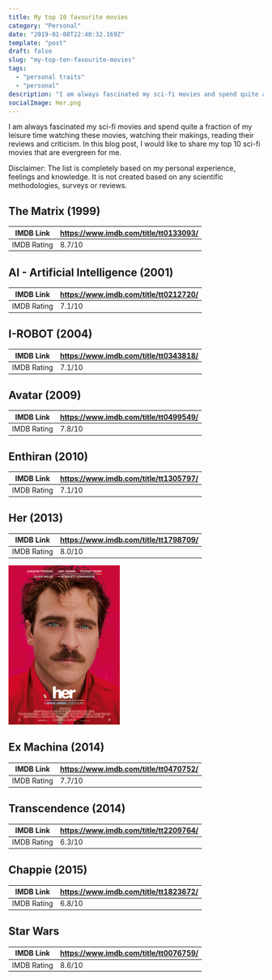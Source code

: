 ```yaml
---
title: My top 10 favourite movies
category: "Personal"
date: "2019-01-08T22:40:32.169Z"
template: "post"
draft: false
slug: "my-top-ten-favourite-movies"
tags:
  - "personal traits"
  - "personal"
description: "I am always fascinated my sci-fi movies and spend quite a fraction of my leisure time watching these movies, watching their makings, reading their reviews and criticism. In this blog post, I would like to share my top 10 sci-fi movies that are evergreen for me."
socialImage: Her.png
---
```


I am always fascinated my sci-fi movies and spend quite a fraction of my leisure time watching these movies, watching their makings, reading their reviews and criticism. In this blog post, I would like to share my top 10 sci-fi movies that are evergreen for me.

Disclaimer: The list is completely based on my personal experience, feelings and knowledge. It is not created based on any scientific methodologies, surveys or reviews.

## The Matrix (1999)

| IMDB Link   | https://www.imdb.com/title/tt0133093/ |
| ----------- | ------------------------------------- |
| IMDB Rating | 8.7/10                                |

## AI - Artificial Intelligence (2001)

| IMDB Link   | https://www.imdb.com/title/tt0212720/ |
| ----------- | ------------------------------------- |
| IMDB Rating | 7.1/10                                |

## I-ROBOT (2004)

| IMDB Link   | https://www.imdb.com/title/tt0343818/ |
| ----------- | ------------------------------------- |
| IMDB Rating | 7.1/10                                |

## Avatar (2009)

| IMDB Link   | https://www.imdb.com/title/tt0499549/ |
| ----------- | ------------------------------------- |
| IMDB Rating | 7.8/10                                |

## Enthiran (2010)

| IMDB Link   | https://www.imdb.com/title/tt1305797/ |
| ----------- | ------------------------------------- |
| IMDB Rating | 7.1/10                                |

## Her (2013)

| IMDB Link   | https://www.imdb.com/title/tt1798709/ |
| ----------- | ------------------------------------- |
| IMDB Rating | 8.0/10                                |

![unsplash.com](./Her.jpg)

## Ex Machina (2014)

| IMDB Link   | https://www.imdb.com/title/tt0470752/ |
| ----------- | ------------------------------------- |
| IMDB Rating | 7.7/10                                |

## Transcendence (2014)

| IMDB Link   | https://www.imdb.com/title/tt2209764/ |
| ----------- | ------------------------------------- |
| IMDB Rating | 6.3/10                                |

## Chappie (2015)

| IMDB Link   | https://www.imdb.com/title/tt1823672/ |
| ----------- | ------------------------------------- |
| IMDB Rating | 6.8/10                                |

## Star Wars

| IMDB Link   | https://www.imdb.com/title/tt0076759/ |
| ----------- | ------------------------------------- |
| IMDB Rating | 8.6/10                                |
